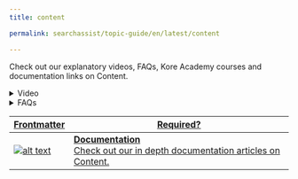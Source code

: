 ```yaml
---
title: content

permalink: searchassist/topic-guide/en/latest/content

---
```

<!--#### Topic Guide 
###### Content-->


 Check out our explanatory videos, FAQs, Kore Academy courses and documentation links on Content.

  <details >
 <summary>Video
 </summary>

  <details-video>
    
  [![Crawl Web Domain ](images/VideoCoverImage.png)](https://player.vimeo.com/video/751565216?h=aef213c599&amp)

 ##### Crawl Web Domains
Watch this short video to know how to add content to your application by Crawling a Web domain.

  </details-video>
    
  <details-video>
    
  [![Upload Documents ](images/VideoCoverImage.png)](https://player.vimeo.com/video/751565146?h=9a613aa849&badge=0&autopause=0&player_id=0&app_id=58479/embed)

 ##### Adding Documents
Watch this short video to know how to Add Document to your application.

  </details-video>
 
</details>

<details>
  <summary>FAQs
  </summary>

  <a class="doc-link" target="_blank" href="https://docs.kore.ai/searchassist/concepts/managing-content/crawling-web-pages/">
 
  How to add content from your website by crawling?

</a>

 <a class="doc-link" target="_blank" href="https://docs.kore.ai/searchassist/concepts/managing-content/crawling-web-pages/">
 
   How to schedule Auto-Crawl for your website?

</a>
 
  
<a class="doc-link" target="_blank" href="https://docs.kore.ai/searchassist/concepts/managing-content/crawling-web-pages/">

  How to upload files as content to your Application?

</a>
  


</details>

<a class="doc-link" target="_blank" href="https://docs.kore.ai/searchassist/concepts/managing-content/introduction-to-content-sources/">
 

| Frontmatter | Required? |
|-------------|-------------|
| ![alt text](images/docIcon.svg "Title") | **Documentation**  <br /> Check out our in depth documentation articles on Content. | 


</a>
